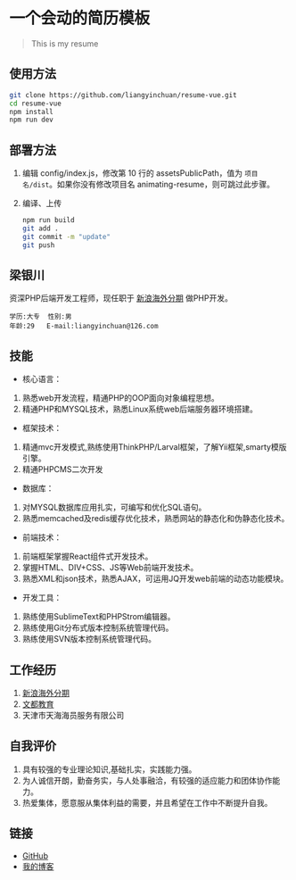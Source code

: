 # 一个会动的简历模板

> This is my resume

<!-- [预览](https://jirengu-inc.github.io/animating-resume/public/) -->

## 使用方法

``` bash
git clone https://github.com/liangyinchuan/resume-vue.git
cd resume-vue
npm install
npm run dev
```

## 部署方法


1. 编辑 config/index.js，修改第 10 行的 assetsPublicPath，值为 `项目名/dist`。如果你没有修改项目名 animating-resume，则可跳过此步骤。

2. 编译、上传
    ``` bash
    npm run build
    git add .
    git commit -m "update"
    git push
    ```


梁银川
----

资深PHP后端开发工程师，现任职于 [新浪海外分期](https://www.leadingwhale.com) 做PHP开发。

```
学历:大专  性别:男
年龄:29   E-mail:liangyinchuan@126.com
```

技能
----

* 核心语言：
1. 熟悉web开发流程，精通PHP的OOP面向对象编程思想。
2. 精通PHP和MYSQL技术，熟悉Linux系统web后端服务器环境搭建。

* 框架技术：
1. 精通mvc开发模式,熟练使用ThinkPHP/Larval框架，了解Yii框架,smarty模版引擎。
2. 精通PHPCMS二次开发

* 数据库：
1. 对MYSQL数据库应用扎实，可编写和优化SQL语句。
2. 熟悉memcached及redis缓存优化技术，熟悉网站的静态化和伪静态化技术。

* 前端技术：
1. 前端框架掌握React组件式开发技术。
2. 掌握HTML、DIV+CSS、JS等Web前端开发技术。
3. 熟悉XML和json技术，熟悉AJAX，可运用JQ开发web前端的动态功能模块。

* 开发工具：
1. 熟练使用SublimeText和PHPStrom编辑器。
2. 熟练使用Git分布式版本控制系统管理代码。
3. 熟练使用SVN版本控制系统管理代码。

工作经历
----

1. [新浪海外分期](https://www.leadingwhale.com)
2. [文都教育](https://www.wendu.com)
3. 天津市天海海员服务有限公司

自我评价
----
1. 具有较强的专业理论知识,基础扎实，实践能力强。
2. 为人诚信开朗，勤奋务实，与人处事融洽，有较强的适应能力和团体协作能力。
3. 热爱集体，愿意服从集体利益的需要，并且希望在工作中不断提升自我。

链接
----

* [GitHub](https://github.com/liangyinchuan)
* [我的博客](http://blog.lycnews.cn)

